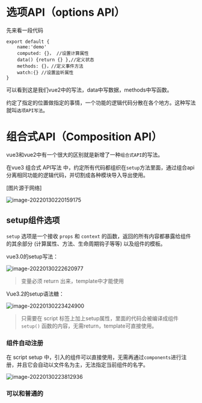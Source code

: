 # 选项API（options API）

先来看一段代码

````
export default {
	name:'demo'
	computed: {}， //设置计算属性
	data() {return {} },//定义状态
	methods: {}，//定义事件方法
	watch:{} //设置监听属性
}
````

可以看到这是我们vue2中的写法，data中写数据，methods中写函数。

约定了指定的位置做指定的事情，一个功能的逻辑代码分散在各个地方。这种写法就叫`选项API写法`。



# 组合式API（Composition API）

vue3和vue2中有一个很大的区别就是新增了一种`组合式API`的写法。

在vue3 组合式 API写法 中，约定所有代码都组织在`setup`方法里面，通过组合api分离相同功能的逻辑代码，并切割成各种模块导入导出使用。

[图片源于网络]

![image-20220130220159175](https://gitee.com/Olivivian/PicGoImages/raw/master/img//Typora/typora-user-images/2022/01/30/image-20220130220159175.png)

## setup组件选项

`setup` 选项是一个接收 `props` 和 `context` 的函数，返回的所有内容都暴露给组件的其余部分 (计算属性、方法、生命周期钩子等等) 以及组件的模板。

vue3.0的setup写法：

![image-20220130222620977](https://gitee.com/Olivivian/PicGoImages/raw/master/img//Typora/typora-user-images/2022/01/30/image-20220130222620977.png)

> 变量必须 return 出来，template中才能使用

Vue3.2的setup语法糖：

![image-20220130223424900](https://gitee.com/Olivivian/PicGoImages/raw/master/img//Typora/typora-user-images/2022/01/30/image-20220130223424900.png)

> 只需要在 script 标签上加上setup属性，里面的代码会被编译成组件 `setup()` 函数的内容，无需return，template可直接使用。

### 组件自动注册

在 script setup 中，引入的组件可以直接使用，无需再通过`components`进行注册，并且它会自动以文件名为主，无法指定当前组件的名字。

![image-20220130223812936](https://gitee.com/Olivivian/PicGoImages/raw/master/img//Typora/typora-user-images/2022/01/30/image-20220130223812936.png)



### 可以和普通的 <script> 一起使用

![image-20220130224107485](https://gitee.com/Olivivian/PicGoImages/raw/master/img//Typora/typora-user-images/2022/01/30/image-20220130224107485.png)

### 生命周期钩子

在 [setup ()](https://v3.cn.vuejs.org/guide/composition-api-setup.html) 内部也可以调用生命周期钩子，但是写法上会有写不同，需要通过在选项式 API生命周期钩子前面加上 “on” 来访问组件的生命周期钩子。

| 选项式 API        | Hook inside `setup` |
| ----------------- | ------------------- |
| `beforeCreate`    | Not needed*         |
| `created`         | Not needed*         |
| `beforeMount`     | `onBeforeMount`     |
| `mounted`         | `onMounted`         |
| `beforeUpdate`    | `onBeforeUpdate`    |
| `updated`         | `onUpdated`         |
| `beforeUnmount`   | `onBeforeUnmount`   |
| `unmounted`       | `onUnmounted`       |
| `errorCaptured`   | `onErrorCaptured`   |
| `renderTracked`   | `onRenderTracked`   |
| `renderTriggered` | `onRenderTriggered` |
| `activated`       | `onActivated`       |
| `deactivated`     | `onDeactivated`     |

> 因为 `setup` 是围绕 `beforeCreate` 和 `created` 生命周期钩子运行的，所以不需要显式地定义它们。换句话说，`beforeCreate`和`created`（被`setup`方法本身代替）

### Vue2和Vue3生命周期钩子对比

![image-20220130232356937](https://gitee.com/Olivivian/PicGoImages/raw/master/img//Typora/typora-user-images/2022/01/30/image-20220130232356937.png)





参考资料：

[Setup函数](https://v3.cn.vuejs.org/guide/composition-api-setup.html#setup)

[script setup](https://v3.cn.vuejs.org/api/sfc-script-setup.html#%E5%9F%BA%E6%9C%AC%E8%AF%AD%E6%B3%95)

[生命周期钩子](https://v3.cn.vuejs.org/guide/composition-api-lifecycle-hooks.html)















